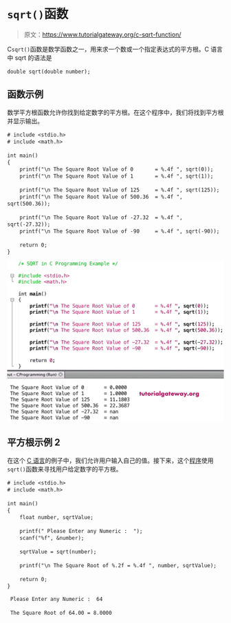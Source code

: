 # `sqrt()`函数

> 原文：<https://www.tutorialgateway.org/c-sqrt-function/>

C`sqrt()`函数是数学函数之一，用来求一个数或一个指定表达式的平方根。C 语言中 sqrt 的语法是

```
double sqrt(double number);
```

## 函数示例

数学平方根函数允许你找到给定数字的平方根。在这个程序中，我们将找到平方根并显示输出。

```
# include <stdio.h>
# include <math.h>

int main()
{
    printf("\n The Square Root Value of 0       = %.4f ", sqrt(0));
    printf("\n The Square Root Value of 1       = %.4f ", sqrt(1));

    printf("\n The Square Root Value of 125     = %.4f ", sqrt(125));
    printf("\n The Square Root Value of 500.36  = %.4f ", sqrt(500.36));

    printf("\n The Square Root Value of -27.32  = %.4f ", sqrt(-27.32));  
    printf("\n The Square Root Value of -90     = %.4f ", sqrt(-90));

    return 0;
}
```

![C sqrt Function 1](img/7779e5b18470fc51441ceba6088c483e.png)

## 平方根示例 2

在这个 [C 语言](https://www.tutorialgateway.org/c-programming/)的例子中，我们允许用户输入自己的值。接下来，这个[程序](https://www.tutorialgateway.org/c-programming-examples/)使用`sqrt()`函数来寻找用户给定数字的平方根。

```
# include <stdio.h>
# include <math.h>

int main()
{
    float number, sqrtValue;

    printf(" Please Enter any Numeric :  ");
    scanf("%f", &number);

    sqrtValue = sqrt(number);

    printf("\n The Square Root of %.2f = %.4f ", number, sqrtValue);

    return 0;
}
```

```
 Please Enter any Numeric :  64

 The Square Root of 64.00 = 8.0000
```